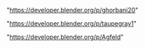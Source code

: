 "https://developer.blender.org/p/ghorbani20"

"https://developer.blender.org/p/taupegray1"

"https://developer.blender.org/p/Agfeld"

 
